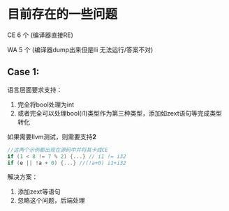 # 目前存在的一些问题

CE 6 个 (编译器直接RE)

WA 5 个 (编译器dump出来但是lli 无法运行/答案不对)

## Case 1:

语言层面要求支持：

1. 完全将bool处理为int
2. 或者完全可以处理bool(i1)类型作为第三种类型，添加如zext语句等完成类型转化

如果需要llvm测试，则需要支持**2**

```cpp
//这两个示例都出现在源码中并将其卡成CE
if (1 < 8 != 7 % 2) {...} // i1 != i32
if (e || !a + 0) {...} //(!a+0) i1+i32
```

解决方案：

1. 添加zext等语句
2. 忽略这个问题，后端处理